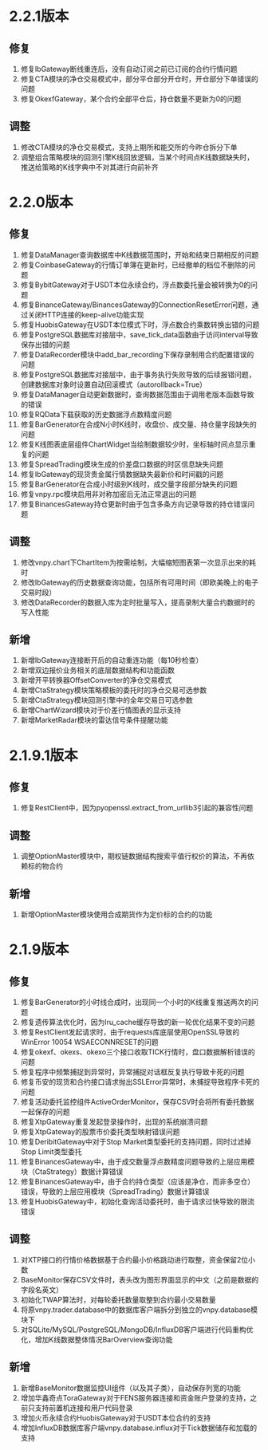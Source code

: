 # 2.2.1版本

## 修复
1. 修复IbGateway断线重连后，没有自动订阅之前已订阅的合约行情问题
2. 修复CTA模块的净仓交易模式中，部分平仓部分开仓时，开仓部分下单错误的问题
3. 修复OkexfGateway，某个合约全部平仓后，持仓数量不更新为0的问题

## 调整
1. 修改CTA模块的净仓交易模式，支持上期所和能交所的今昨仓拆分下单
2. 调整组合策略模块的回测引擎K线回放逻辑，当某个时间点K线数据缺失时，推送给策略的K线字典中不对其进行向前补齐


# 2.2.0版本

## 修复
1. 修复DataManager查询数据库中K线数据范围时，开始和结束日期相反的问题
2. 修复CoinbaseGateway的行情订单簿在更新时，已经撤单的档位不删除的问题
3. 修复BybitGateway对于USDT本位永续合约，浮点数委托量会被转换为0的问题
4. 修复BinanceGateway/BinancesGateway的ConnectionResetError问题，通过关闭HTTP连接的keep-alive功能实现
5. 修复HuobisGateway在USDT本位模式下时，浮点数合约乘数转换出错的问题
6. 修复PostgreSQL数据库对接层中，save_tick_data函数由于访问interval导致保存出错的问题
7. 修复DataRecorder模块中add_bar_recording下保存录制用合约配置错误的问题
8. 修复PostgreSQL数据库对接层中，由于事务执行失败导致的后续报错问题，创建数据库对象时设置自动回滚模式（autorollback=True）
9. 修复DataManager自动更新数据时，查询数据范围由于调用老版本函数导致的错误
10. 修复RQData下载获取的历史数据浮点数精度问题
11. 修复BarGenerator在合成N小时K线时，收盘价、成交量、持仓量字段缺失的问题
12. 修复K线图表底层组件ChartWidget当绘制数据较少时，坐标轴时间点显示重复的问题
13. 修复SpreadTrading模块生成的价差盘口数据的时区信息缺失问题
14. 修复IbGateway的现货贵金属行情数据缺失最新价和时间戳的问题
15. 修复BarGenerator在合成小时级别K线时，成交量字段部分缺失的问题
16. 修复vnpy.rpc模块启用非对称加密后无法正常退出的问题
17. 修复BinancesGateway持仓更新时由于包含多条方向记录导致的持仓错误问题

## 调整
1. 修改vnpy.chart下ChartItem为按需绘制，大幅缩短图表第一次显示出来的耗时
2. 修改IbGateway的历史数据查询功能，包括所有可用时间（即欧美晚上的电子交易时段）
3. 修改DataRecorder的数据入库为定时批量写入，提高录制大量合约数据时的写入性能

## 新增
1. 新增IbGateway连接断开后的自动重连功能（每10秒检查）
2. 新增双边报价业务相关的底层数据结构和功能函数
3. 新增开平转换器OffsetConverter的净仓交易模式
4. 新增CtaStrategy模块策略模板的委托时的净仓交易可选参数
5. 新增CtaStrategy模块回测引擎中的全年交易日可选参数
6. 新增ChartWizard模块对于价差行情图表的显示支持
7. 新增MarketRadar模块的雷达信号条件提醒功能

# 2.1.9.1版本

## 修复
1. 修复RestClient中，因为pyopenssl.extract_from_urllib3引起的兼容性问题

## 调整
1. 调整OptionMaster模块中，期权链数据结构搜索平值行权价的算法，不再依赖标的物合约

## 新增
1. 新增OptionMaster模块使用合成期货作为定价标的合约的功能


# 2.1.9版本

## 修复
1. 修复BarGenerator的小时线合成时，出现同一个小时的K线重复推送两次的问题
2. 修复遗传算法优化时，因为lru_cache缓存导致的新一轮优化结果不变的问题
3. 修复RestClient发起请求时，由于requests库底层使用OpenSSL导致的WinError 10054 WSAECONNRESET的问题
4. 修复okexf、okexs、okexo三个接口收取TICK行情时，盘口数据解析错误的问题
5. 修复程序中频繁捕捉到异常时，异常捕捉对话框反复执行导致卡死的问题
6. 修复币安的现货和合约接口请求抛出SSLError异常时，未捕捉导致程序卡死的问题
7. 修复活动委托监控组件ActiveOrderMonitor，保存CSV时会将所有委托数据一起保存的问题
8. 修复XtpGateway重复发起登录操作时，出现的系统崩溃问题
9. 修复XtpGateway的股票市价委托类型映射错误问题
10. 修复DeribitGateway中对于Stop Market类型委托的支持问题，同时过滤掉Stop Limit类型委托
11. 修复BinancesGateway中，由于成交数量浮点数精度问题导致的上层应用模块（CtaStrategy）数据计算错误
12. 修复BinancesGateway中，由于合约持仓类型（应该是净仓，而非多空仓）错误，导致的上层应用模块（SpreadTrading）数据计算错误
13. 修复HuobisGateway中，初始化查询活动委托时，由于请求过快导致的限流错误

## 调整
1. 对XTP接口的行情价格数据基于合约最小价格跳动进行取整，资金保留2位小数
2. BaseMonitor保存CSV文件时，表头改为图形界面显示的中文（之前是数据的字段名英文）
3. 初始化TWAP算法时，对每轮委托数量取整到合约最小交易数量
4. 将原vnpy.trader.database中的数据库客户端拆分到独立的vnpy.database模块下
5. 对SQLite/MySQL/PostgreSQL/MongoDB/InfluxDB客户端进行代码重构优化，增加K线数据整体情况BarOverview查询功能

## 新增
1. 新增BaseMonitor数据监控UI组件（以及其子类），自动保存列宽的功能
2. 增加华鑫奇点ToraGateway对于FENS服务器连接和资金账户登录的支持，之前只支持前置机连接和用户代码登录 
3. 增加火币永续合约HuobisGateway对于USDT本位合约的支持
4. 增加InfluxDB数据库客户端vnpy.database.influx对于Tick数据储存和加载的支持